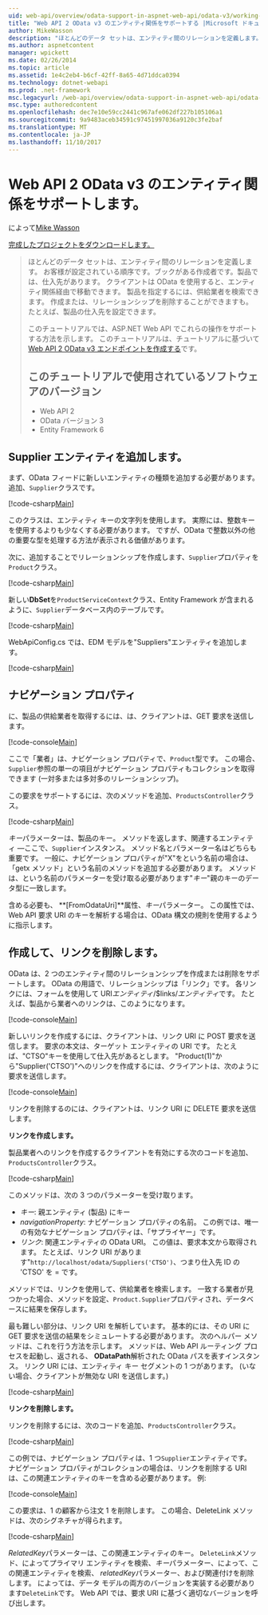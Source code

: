 ```yaml
---
uid: web-api/overview/odata-support-in-aspnet-web-api/odata-v3/working-with-entity-relations
title: "Web API 2 OData v3 のエンティティ関係をサポートする |Microsoft ドキュメント"
author: MikeWasson
description: "ほとんどのデータ セットは、エンティティ間のリレーションを定義します。 お客様が設定されている順序です。ブックがある作成者です。製品では、仕入先があります。 OData を使用すると、クライアントは、経由で移動することができます."
ms.author: aspnetcontent
manager: wpickett
ms.date: 02/26/2014
ms.topic: article
ms.assetid: 1e4c2eb4-b6cf-42ff-8a65-4d71ddca0394
ms.technology: dotnet-webapi
ms.prod: .net-framework
msc.legacyurl: /web-api/overview/odata-support-in-aspnet-web-api/odata-v3/working-with-entity-relations
msc.type: authoredcontent
ms.openlocfilehash: dec7e10e59cc2441c967afe062df227b105106a1
ms.sourcegitcommit: 9a9483aceb34591c97451997036a9120c3fe2baf
ms.translationtype: MT
ms.contentlocale: ja-JP
ms.lasthandoff: 11/10/2017
---
```

<a name="supporting-entity-relations-in-odata-v3-with-web-api-2"></a>Web API 2 OData v3 のエンティティ関係をサポートします。
====================
によって[Mike Wasson](https://github.com/MikeWasson)

[完成したプロジェクトをダウンロードします。](http://code.msdn.microsoft.com/ASPNET-Web-API-OData-cecdb524)

> ほとんどのデータ セットは、エンティティ間のリレーションを定義します。 お客様が設定されている順序です。ブックがある作成者です。製品では、仕入先があります。 クライアントは OData を使用すると、エンティティ関係経由で移動できます。 製品を指定するには、供給業者を検索できます。 作成または、リレーションシップを削除することができますも。 たとえば、製品の仕入先を設定できます。
> 
> このチュートリアルでは、ASP.NET Web API でこれらの操作をサポートする方法を示します。 このチュートリアルは、チュートリアルに基づいて[Web API 2 OData v3 エンドポイントを作成する](creating-an-odata-endpoint.md)です。
> 
> ## <a name="software-versions-used-in-the-tutorial"></a>このチュートリアルで使用されているソフトウェアのバージョン
> 
> 
> - Web API 2
> - OData バージョン 3
> - Entity Framework 6


## <a name="add-a-supplier-entity"></a>Supplier エンティティを追加します。

まず、OData フィードに新しいエンティティの種類を追加する必要があります。 追加、`Supplier`クラスです。

[!code-csharp[Main](working-with-entity-relations/samples/sample1.cs)]

このクラスは、エンティティ キーの文字列を使用します。 実際には、整数キーを使用するよりも少なくする必要があります。 ですが、OData で整数以外の他の重要な型を処理する方法が表示される価値があります。

次に、追加することでリレーションシップを作成します、`Supplier`プロパティを`Product`クラス。

[!code-csharp[Main](working-with-entity-relations/samples/sample2.cs)]

新しい**DbSet**を`ProductServiceContext`クラス、Entity Framework が含まれるように、`Supplier`データベース内のテーブルです。

[!code-csharp[Main](working-with-entity-relations/samples/sample3.cs?highlight=9)]

WebApiConfig.cs では、EDM モデルを"Suppliers"エンティティを追加します。

[!code-csharp[Main](working-with-entity-relations/samples/sample4.cs?highlight=4)]

## <a name="navigation-properties"></a>ナビゲーション プロパティ

に、製品の供給業者を取得するには、は、クライアントは、GET 要求を送信します。

[!code-console[Main](working-with-entity-relations/samples/sample5.cmd)]

ここで「業者」は、ナビゲーション プロパティで、`Product`型です。 この場合、`Supplier`参照の単一の項目がナビゲーション プロパティもコレクションを取得できます (一対多または多対多のリレーションシップ)。

この要求をサポートするには、次のメソッドを追加、`ProductsController`クラス。

[!code-csharp[Main](working-with-entity-relations/samples/sample6.cs)]

*キー*パラメーターは、製品のキー。 メソッドを返します、関連するエンティティ &#8212;ここで、`Supplier`インスタンス。 メソッド名とパラメーター名はどちらも重要です。 一般に、ナビゲーション プロパティが"X"をという名前の場合は、「getx メソッド」という名前のメソッドを追加する必要があります。 メソッドは、という名前のパラメーターを受け取る必要があります"*キー*"親のキーのデータ型に一致します。

含める必要も、 **[FromOdataUri]**属性、*キー*パラメーター。 この属性では、Web API 要求 URI のキーを解析する場合は、OData 構文の規則を使用するように指示します。

## <a name="creating-and-deleting-links"></a>作成して、リンクを削除します。

OData は、2 つのエンティティ間のリレーションシップを作成または削除をサポートします。 OData の用語で、リレーションシップは「リンク」です。 各リンクには、フォームを使用して URI*エンティティ*/$links/*エンティティ*です。 たとえば、製品から業者へのリンクは、このようになります。

[!code-console[Main](working-with-entity-relations/samples/sample7.cmd)]

新しいリンクを作成するには、クライアントは、リンク URI に POST 要求を送信します。 要求の本文は、ターゲット エンティティの URI です。 たとえば、"CTSO"キーを使用して仕入先があるとします。 "Product(1)"から"Supplier('CTSO')"へのリンクを作成するには、クライアントは、次のように要求を送信します。

[!code-console[Main](working-with-entity-relations/samples/sample8.cmd)]

リンクを削除するのには、クライアントは、リンク URI に DELETE 要求を送信します。

**リンクを作成します。**

製品業者へのリンクを作成するクライアントを有効にする次のコードを追加、`ProductsController`クラス。

[!code-csharp[Main](working-with-entity-relations/samples/sample9.cs)]

このメソッドは、次の 3 つのパラメーターを受け取ります。

- *キー*: 親エンティティ (製品) にキー
- *navigationProperty*: ナビゲーション プロパティの名前。 この例では、唯一の有効なナビゲーション プロパティは、「サプライヤー」です。
- *リンク*: 関連エンティティの OData URI。 この値は、要求本文から取得されます。 たとえば、リンク URI があります"`http://localhost/odata/Suppliers('CTSO')`、つまり仕入先 ID の 'CTSO' を = です。

メソッドでは、リンクを使用して、供給業者を検索します。 一致する業者が見つかった場合、メソッドを設定、`Product.Supplier`プロパティされ、データベースに結果を保存します。

最も難しい部分は、リンク URI を解析しています。 基本的には、その URI に GET 要求を送信の結果をシミュレートする必要があります。 次のヘルパー メソッドは、これを行う方法を示します。 メソッドは、Web API ルーティング プロセスを起動し、返される、 **ODataPath**解析された OData パスを表すインスタンス。 リンク URI には、エンティティ キー セグメントの 1 つがあります。 (いない場合、クライアントが無効な URI を送信します。)

[!code-csharp[Main](working-with-entity-relations/samples/sample10.cs)]

**リンクを削除します。**

リンクを削除するには、次のコードを追加、`ProductsController`クラス。

[!code-csharp[Main](working-with-entity-relations/samples/sample11.cs)]

この例では、ナビゲーション プロパティは、1 つ`Supplier`エンティティです。 ナビゲーション プロパティがコレクションの場合は、リンクを削除する URI は、この関連エンティティのキーを含める必要があります。 例:

[!code-console[Main](working-with-entity-relations/samples/sample12.cmd)]

この要求は、1 の顧客から注文 1 を削除します。 この場合、DeleteLink メソッドは、次のシグネチャが得られます。

[!code-csharp[Main](working-with-entity-relations/samples/sample13.cs)]

*RelatedKey*パラメーターは、この関連エンティティのキー。 `DeleteLink`メソッド、によってプライマリ エンティティを検索、*キー*パラメーター、によって、この関連エンティティを検索、 *relatedKey*パラメーター、および関連付けを削除します。 によっては、データ モデルの両方のバージョンを実装する必要があります`DeleteLink`です。 Web API では、要求 URI に基づく適切なバージョンを呼び出します。
